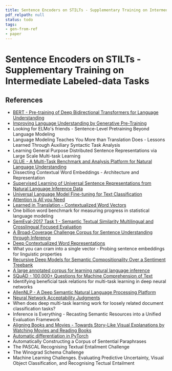 ```yaml
---
title: Sentence Encoders on STILTs - Supplementary Training on Intermediate Labeled-data Tasks
pdf_relpath: null
status: todo
tags:
- gen-from-ref
- paper
---
```


# Sentence Encoders on STILTs - Supplementary Training on Intermediate Labeled-data Tasks

## References

- [BERT - Pre-training of Deep Bidirectional Transformers for Language Understanding](./bert-pre-training-of-deep-bidirectional-transformers-for-language-understanding.md)
- [Improving Language Understanding by Generative Pre-Training](./improving-language-understanding-by-generative-pre-training.md)
- Looking for ELMo's friends - Sentence-Level Pretraining Beyond Language Modeling
- Language Modeling Teaches You More than Translation Does - Lessons Learned Through Auxiliary Syntactic Task Analysis
- Learning General Purpose Distributed Sentence Representations via Large Scale Multi-task Learning
- [GLUE - A Multi-Task Benchmark and Analysis Platform for Natural Language Understanding](./glue-a-multi-task-benchmark-and-analysis-platform-for-natural-language-understanding.md)
- Dissecting Contextual Word Embeddings - Architecture and Representation
- [Supervised Learning of Universal Sentence Representations from Natural Language Inference Data](./supervised-learning-of-universal-sentence-representations-from-natural-language-inference-data.md)
- [Universal Language Model Fine-tuning for Text Classification](./universal-language-model-fine-tuning-for-text-classification.md)
- [Attention is All you Need](./attention-is-all-you-need.md)
- [Learned in Translation - Contextualized Word Vectors](./learned-in-translation-contextualized-word-vectors.md)
- One billion word benchmark for measuring progress in statistical language modeling
- [SemEval-2017 Task 1 - Semantic Textual Similarity Multilingual and Crosslingual Focused Evaluation](./semeval-2017-task-1-semantic-textual-similarity-multilingual-and-crosslingual-focused-evaluation.md)
- [A Broad-Coverage Challenge Corpus for Sentence Understanding through Inference](./a-broad-coverage-challenge-corpus-for-sentence-understanding-through-inference.md)
- [Deep Contextualized Word Representations](./deep-contextualized-word-representations.md)
- What you can cram into a single vector - Probing sentence embeddings for linguistic properties
- [Recursive Deep Models for Semantic Compositionality Over a Sentiment Treebank](./recursive-deep-models-for-semantic-compositionality-over-a-sentiment-treebank.md)
- [A large annotated corpus for learning natural language inference](./a-large-annotated-corpus-for-learning-natural-language-inference.md)
- [SQuAD - 100,000+ Questions for Machine Comprehension of Text](./squad-100-000-questions-for-machine-comprehension-of-text.md)
- Identifying beneficial task relations for multi-task learning in deep neural networks
- [AllenNLP - A Deep Semantic Natural Language Processing Platform](./allennlp-a-deep-semantic-natural-language-processing-platform.md)
- [Neural Network Acceptability Judgments](./neural-network-acceptability-judgments.md)
- When does deep multi-task learning work for loosely related document classification tasks?
- Inference is Everything - Recasting Semantic Resources into a Unified Evaluation Framework
- [Aligning Books and Movies - Towards Story-Like Visual Explanations by Watching Movies and Reading Books](./aligning-books-and-movies-towards-story-like-visual-explanations-by-watching-movies-and-reading-books.md)
- [Automatic differentiation in PyTorch](./automatic-differentiation-in-pytorch.md)
- Automatically Constructing a Corpus of Sentential Paraphrases
- The PASCAL Recognising Textual Entailment Challenge
- The Winograd Schema Challenge
- Machine Learning Challenges. Evaluating Predictive Uncertainty, Visual Object Classification, and Recognising Tectual Entailment
